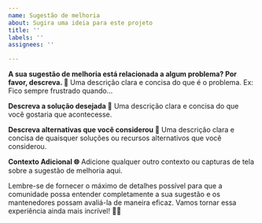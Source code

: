 ```yaml
---
name: Sugestão de melhoria
about: Sugira uma ideia para este projeto
title: ''
labels: ''
assignees: ''

---
```


**A sua sugestão de melhoria está relacionada a algum problema? Por favor, descreva. 🚀**
Uma descrição clara e concisa do que é o problema. Ex: Fico sempre frustrado quando...

**Descreva a solução desejada 🌟**
Uma descrição clara e concisa do que você gostaria que acontecesse.

**Descreva alternativas que você considerou 🔄**
Uma descrição clara e concisa de quaisquer soluções ou recursos alternativos que você considerou.

**Contexto Adicional 🌐**
Adicione qualquer outro contexto ou capturas de tela sobre a sugestão de melhoria aqui.

Lembre-se de fornecer o máximo de detalhes possível para que a comunidade possa entender completamente a sua sugestão e os mantenedores possam avaliá-la de maneira eficaz. Vamos tornar essa experiência ainda mais incrível! 🌈✨
